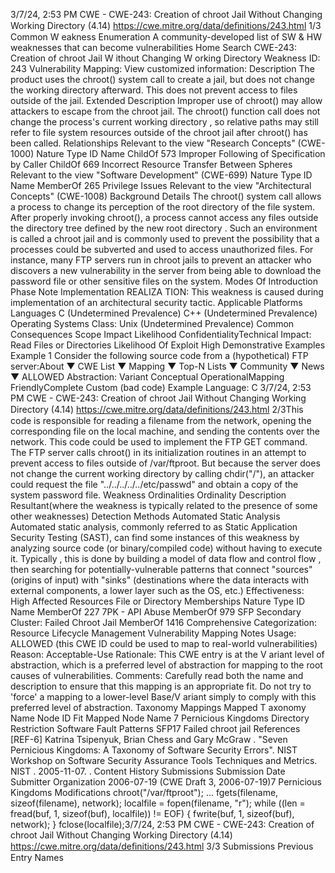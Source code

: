 3/7/24, 2:53 PM CWE - CWE-243: Creation of chroot Jail Without Changing Working Directory (4.14)
https://cwe.mitre.org/data/deﬁnitions/243.html 1/3
Common W eakness Enumeration
A community-developed list of SW & HW weaknesses that can become
vulnerabilities
Home Search
CWE-243: Creation of chroot Jail W ithout Changing W orking Directory
Weakness ID: 243
Vulnerability Mapping: 
View customized information:
 Description
The product uses the chroot() system call to create a jail, but does not change the working directory afterward. This does not prevent
access to files outside of the jail.
 Extended Description
Improper use of chroot() may allow attackers to escape from the chroot jail. The chroot() function call does not change the process's
current working directory , so relative paths may still refer to file system resources outside of the chroot jail after chroot() has been
called.
 Relationships
 Relevant to the view "Research Concepts" (CWE-1000)
Nature Type ID Name
ChildOf 573 Improper Following of Specification by Caller
ChildOf 669 Incorrect Resource Transfer Between Spheres
 Relevant to the view "Software Development" (CWE-699)
Nature Type ID Name
MemberOf 265 Privilege Issues
 Relevant to the view "Architectural Concepts" (CWE-1008)
 Background Details
The chroot() system call allows a process to change its perception of the root directory of the file system. After properly invoking
chroot(), a process cannot access any files outside the directory tree defined by the new root directory . Such an environment is called
a chroot jail and is commonly used to prevent the possibility that a processes could be subverted and used to access unauthorized
files. For instance, many FTP servers run in chroot jails to prevent an attacker who discovers a new vulnerability in the server from
being able to download the password file or other sensitive files on the system.
 Modes Of Introduction
Phase Note
Implementation REALIZA TION: This weakness is caused during implementation of an architectural security tactic.
 Applicable Platforms
Languages
C (Undetermined Prevalence)
C++ (Undetermined Prevalence)
Operating Systems
Class: Unix (Undetermined Prevalence)
 Common Consequences
Scope Impact Likelihood
ConfidentialityTechnical Impact: Read Files or Directories
 Likelihood Of Exploit
High
 Demonstrative Examples
Example 1
Consider the following source code from a (hypothetical) FTP server:About ▼ CWE List ▼ Mapping ▼ Top-N Lists ▼ Community ▼ News ▼
ALLOWED
Abstraction: Variant
Conceptual OperationalMapping
FriendlyComplete Custom
(bad code) Example Language: C 3/7/24, 2:53 PM CWE - CWE-243: Creation of chroot Jail Without Changing Working Directory (4.14)
https://cwe.mitre.org/data/deﬁnitions/243.html 2/3This code is responsible for reading a filename from the network, opening the corresponding file on the local machine, and sending
the contents over the network. This code could be used to implement the FTP GET command. The FTP server calls chroot() in its
initialization routines in an attempt to prevent access to files outside of /var/ftproot. But because the server does not change the
current working directory by calling chdir("/"), an attacker could request the file "../../../../../etc/passwd" and obtain a copy of the system
password file.
 Weakness Ordinalities
Ordinality Description
Resultant(where the weakness is typically related to the presence of some other weaknesses)
 Detection Methods
Automated Static Analysis
Automated static analysis, commonly referred to as Static Application Security Testing (SAST), can find some instances of this
weakness by analyzing source code (or binary/compiled code) without having to execute it. Typically , this is done by building a
model of data flow and control flow , then searching for potentially-vulnerable patterns that connect "sources" (origins of input)
with "sinks" (destinations where the data interacts with external components, a lower layer such as the OS, etc.)
Effectiveness: High
 Affected Resources
File or Directory
 Memberships
Nature Type ID Name
MemberOf 227 7PK - API Abuse
MemberOf 979 SFP Secondary Cluster: Failed Chroot Jail
MemberOf 1416 Comprehensive Categorization: Resource Lifecycle Management
 Vulnerability Mapping Notes
Usage: ALLOWED (this CWE ID could be used to map to real-world vulnerabilities)
Reason: Acceptable-Use
Rationale:
This CWE entry is at the V ariant level of abstraction, which is a preferred level of abstraction for mapping to the root causes of
vulnerabilities.
Comments:
Carefully read both the name and description to ensure that this mapping is an appropriate fit. Do not try to 'force' a mapping to a
lower-level Base/V ariant simply to comply with this preferred level of abstraction.
 Taxonomy Mappings
Mapped T axonomy Name Node ID Fit Mapped Node Name
7 Pernicious Kingdoms Directory Restriction
Software Fault Patterns SFP17 Failed chroot jail
 References
[REF-6] Katrina Tsipenyuk, Brian Chess and Gary McGraw . "Seven Pernicious Kingdoms: A Taxonomy of Software Security
Errors". NIST Workshop on Software Security Assurance Tools Techniques and Metrics. NIST . 2005-11-07.
.
 Content History
 Submissions
Submission Date Submitter Organization
2006-07-19
(CWE Draft 3, 2006-07-19)7 Pernicious Kingdoms
 Modifications
chroot("/var/ftproot");
...
fgets(filename, sizeof(filename), network);
localfile = fopen(filename, "r");
while ((len = fread(buf, 1, sizeof(buf), localfile)) != EOF) {
fwrite(buf, 1, sizeof(buf), network);
}
fclose(localfile);3/7/24, 2:53 PM CWE - CWE-243: Creation of chroot Jail Without Changing Working Directory (4.14)
https://cwe.mitre.org/data/deﬁnitions/243.html 3/3
 Submissions
 Previous Entry Names